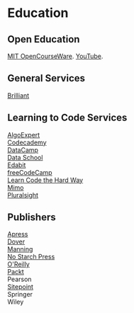 # Education

## Open Education

[MIT OpenCourseWare](https://ocw.mit.edu/index.htm). [YouTube](https://www.youtube.com/channel/UCEBb1b_L6zDS3xTUrIALZOw).<br>

## General Services

[Brilliant](https://brilliant.org/premium/)<br>

## Learning to Code Services

[AlgoExpert](https://www.algoexpert.io/product)<br>
[Codecademy](https://www.codecademy.com)<br>
[DataCamp](https://www.datacamp.com)<br>
[Data School](https://www.dataschool.io/start/)<br>
[Edabit](https://edabit.com)<br>
[freeCodeCamp](https://www.freecodecamp.org)<br>
[Learn Code the Hard Way](https://learncodethehardway.org)<br>
[Mimo](https://getmimo.com)<br>
[Pluralsight](https://www.pluralsight.com)<br>

## Publishers

[Apress](https://www.apress.com)<br>
[Dover](https://store.doverpublications.com/by-subject-mathematics.html)<br>
[Manning](https://www.manning.com)<br>
[No Starch Press](https://nostarch.com)<br>
[O'Reilly](https://www.oreilly.com)<br>
[Packt](https://www.packtpub.com)<br>
Pearson<br>
[Sitepoint](https://www.sitepoint.com)<br>
Springer<br>
Wiley<br>

